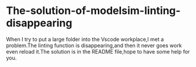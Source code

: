 # The-solution-of-modelsim-linting-disappearing
When I try to put a large folder into the Vscode workplace,I met a problem.The linting function is disappearing,and then it never goes work even reload it.The solution is in the README file,hope to have some help for you.
